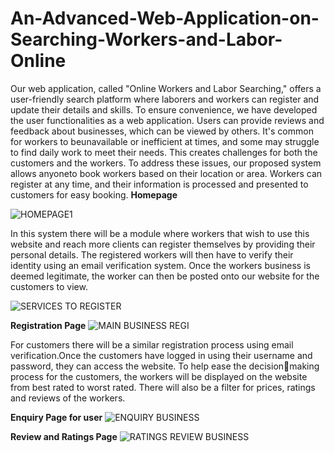 # An-Advanced-Web-Application-on-Searching-Workers-and-Labor-Online

Our web application, called "Online Workers and 
Labor Searching," offers a user-friendly search 
platform where laborers and workers can register and 
update their details and skills. To ensure convenience, 
we have developed the user functionalities as a web 
application. Users can provide reviews and feedback 
about businesses, which can be viewed by others. It's 
common for workers to beunavailable or inefficient at 
times, and some may struggle to find daily work to 
meet their needs. This creates challenges for both the
customers and the workers. To address these issues,
our proposed system allows anyoneto book workers 
based on their location or area. Workers can register 
at any time, and their information is processed and
presented to customers for easy booking.
**Homepage**

![HOMEPAGE1](https://github.com/Tejas179/An-Advanced-Web-Application-on-Searching-Workers-and-Labor-Online/assets/90709239/cd61d44c-3b92-4fc7-8a60-43614b642bfd)

In this system there will be a module where 
workers that wish to use this website and reach more 
clients can register themselves by providing their 
personal details. The registered workers will then have 
to verify their identity using an email verification 
system. Once the workers business is deemed
legitimate, the worker can then be posted onto our
website for the customers to view.

![SERVICES TO REGISTER](https://github.com/Tejas179/An-Advanced-Web-Application-on-Searching-Workers-and-Labor-Online/assets/90709239/9d84d545-e4a2-4643-868c-de5e41e0134b)

**Registration Page**
![MAIN BUSINESS REGI](https://github.com/Tejas179/An-Advanced-Web-Application-on-Searching-Workers-and-Labor-Online/assets/90709239/bc7672ed-3155-48e6-93a2-d8f8f39a556c)

For customers there will be a similar registration 
process using email verification.Once the customers 
have logged in using their username and password, 
they can access the website. To help ease the decisionmaking process for the customers, the workers will be 
displayed on the website from best rated to worst rated. 
There will also be a filter for prices, ratings and 
reviews of the workers.

**Enquiry Page for user**
![ENQUIRY BUSINESS](https://github.com/Tejas179/An-Advanced-Web-Application-on-Searching-Workers-and-Labor-Online/assets/90709239/59fcdee3-da6b-4b44-b9b2-e320b904b8ce)

**Review and Ratings Page**
![RATINGS   REVIEW BUSINESS](https://github.com/Tejas179/An-Advanced-Web-Application-on-Searching-Workers-and-Labor-Online/assets/90709239/49e76d9c-a148-4db9-be4e-aa952875d9c9)

